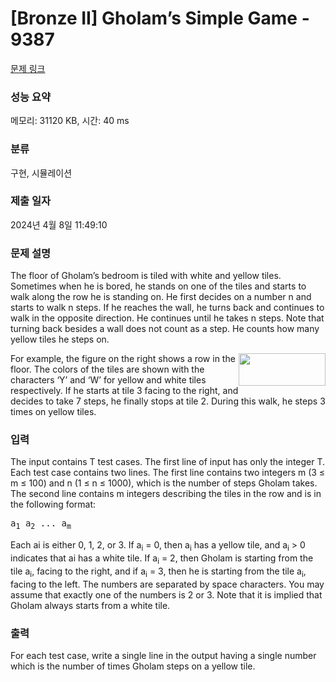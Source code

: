 # [Bronze II] Gholam’s Simple Game - 9387 

[문제 링크](https://www.acmicpc.net/problem/9387) 

### 성능 요약

메모리: 31120 KB, 시간: 40 ms

### 분류

구현, 시뮬레이션

### 제출 일자

2024년 4월 8일 11:49:10

### 문제 설명

<p>The floor of Gholam’s bedroom is tiled with white and yellow tiles. Sometimes when he is bored, he stands on one of the tiles and starts to walk along the row he is standing on. He first decides on a number n and starts to walk n steps. If he reaches the wall, he turns back and continues to walk in the opposite direction. He continues until he takes n steps. Note that turning back besides a wall does not count as a step. He counts how many yellow tiles he steps on.</p>

<p><img alt="" src="https://www.acmicpc.net/upload/images2/gh.png" style="float:right; height:52px; width:139px">For example, the figure on the right shows a row in the floor. The colors of the tiles are shown with the characters ‘Y’ and ‘W’ for yellow and white tiles respectively. If he starts at tile 3 facing to the right, and decides to take 7 steps, he finally stops at tile 2. During this walk, he steps 3 times on yellow tiles.</p>

### 입력 

 <p>The input contains T test cases. The first line of input has only the integer T. Each test case contains two lines. The first line contains two integers m (3 ≤ m ≤ 100) and n (1 ≤ n ≤ 1000), which is the number of steps Gholam takes. The second line contains m integers describing the tiles in the row and is in the following format:</p>

<pre>a<sub>1</sub> a<sub>2</sub> ... a<sub>m</sub></pre>

<p>Each ai is either 0, 1, 2, or 3. If a<sub>i</sub> = 0, then a<sub>i</sub> has a yellow tile, and a<sub>i</sub> > 0 indicates that ai has a white tile. If a<sub>i</sub> = 2, then Gholam is starting from the tile a<sub>i</sub>, facing to the right, and if a<sub>i</sub> = 3, then he is starting from the tile a<sub>i</sub>, facing to the left. The numbers are separated by space characters. You may assume that exactly one of the numbers is 2 or 3. Note that it is implied that Gholam always starts from a white tile.</p>

### 출력 

 <p>For each test case, write a single line in the output having a single number which is the number of times Gholam steps on a yellow tile.</p>

